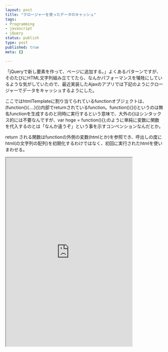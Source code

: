 ```yaml
--- 
layout: post
title: "クロージャーを使ったデータのキャッシュ"
tags: 
- Programming
- javascript
- jQuery
status: publish
type: post
published: true
meta: {}

---
```

<p>「jQueryで新し要素を作って、ページに追加する。」よくあるパターンですが、そのたびにHTML文字列組み立ててたら、なんかパフォーマンスを犠牲にしているような気がしていたので、最近実装したAjaxのアプリでは下記のようにクロージャーでデータをキャッシュするようにした。</p>
<p>ここではhtmlTemplateに割り当てられているfunctionオブジェクトは、(function(){....}())内部でreturnされているfunction。function(){}()というのは無名functionを生成するのと同時に実行するという意味で、大外の()はシンタックス的には不要なんですが、var hoge = function(){};のように単純に変数に関数を代入するのとは「なんか違うぞ」という事を示すコンベンションなんだとか。</p>
<p>return される関数はfunctionの外側の変数(htmlとか)を参照でき、呼出しの度にhtml(の文字列の配列)を初期化するわけではなく、初回に実行されたhtmlを使いまわせる。</p><iframe style="width: 80%; height: 600px" src="http://jsfiddle.net/t4ku/HpqCg/11/embedded/"></iframe>
